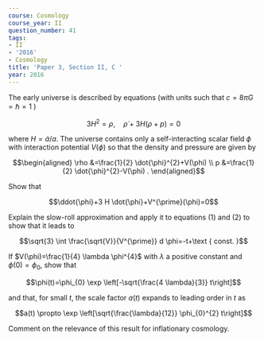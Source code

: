 ```yaml
---
course: Cosmology
course_year: II
question_number: 41
tags:
- II
- '2016'
- Cosmology
title: 'Paper 3, Section II, C '
year: 2016
---
```




The early universe is described by equations (with units such that $c=8 \pi G=\hbar=1$ )

$$3 H^{2}=\rho, \quad \dot{\rho}+3 H(\rho+p)=0$$

where $H=\dot{a} / a$. The universe contains only a self-interacting scalar field $\phi$ with interaction potential $V(\phi)$ so that the density and pressure are given by

$$\begin{aligned}
\rho &=\frac{1}{2} \dot{\phi}^{2}+V(\phi) \\
p &=\frac{1}{2} \dot{\phi}^{2}-V(\phi) .
\end{aligned}$$

Show that

$$\ddot{\phi}+3 H \dot{\phi}+V^{\prime}(\phi)=0$$

Explain the slow-roll approximation and apply it to equations (1) and (2) to show that it leads to

$$\sqrt{3} \int \frac{\sqrt{V}}{V^{\prime}} d \phi=-t+\text { const. }$$

If $V(\phi)=\frac{1}{4} \lambda \phi^{4}$ with $\lambda$ a positive constant and $\phi(0)=\phi_{0}$, show that

$$\phi(t)=\phi_{0} \exp \left[-\sqrt{\frac{4 \lambda}{3}} t\right]$$

and that, for small $t$, the scale factor $a(t)$ expands to leading order in $t$ as

$$a(t) \propto \exp \left[\sqrt{\frac{\lambda}{12}} \phi_{0}^{2} t\right]$$

Comment on the relevance of this result for inflationary cosmology.